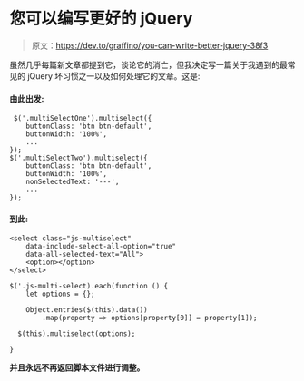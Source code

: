 # 您可以编写更好的 jQuery

> 原文：<https://dev.to/graffino/you-can-write-better-jquery-38f3>

虽然几乎每篇新文章都提到它，谈论它的消亡，但我决定写一篇关于我遇到的最常见的 jQuery 坏习惯之一以及如何处理它的文章。这是:

#### 由此出发:

```
 $('.multiSelectOne').multiselect({
    buttonClass: 'btn btn-default',
    buttonWidth: '100%',
    ...
});
$('.multiSelectTwo').multiselect({
    buttonClass: 'btn btn-default',
    buttonWidth: '100%',
    nonSelectedText: '---',
    ...
}); 
```

#### 到此:

```
<select class="js-multiselect" 
    data-include-select-all-option="true" 
    data-all-selected-text="All">
    <option></option>
</select>

$('.js-multi-select).each(function () {
    let options = {};

    Object.entries($(this).data())
        .map(property => options[property[0]] = property[1]);

  $(this).multiselect(options);

} 
```

**并且永远不再返回脚本文件进行调整。**